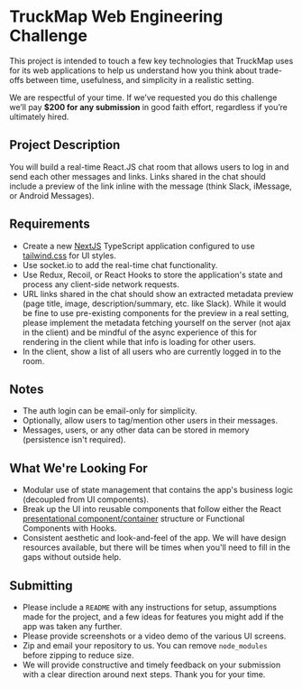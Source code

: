 # TruckMap Web Engineering Challenge

This project is intended to touch a few key technologies that TruckMap uses for its web applications to help us understand how you think about trade-offs between time, usefulness, and simplicity in a realistic setting.

We are respectful of your time. If we’ve requested you do this challenge we’ll pay **$200 for any submission** in good faith effort, regardless if you’re ultimately hired.

## Project Description

You will build a real-time React.JS chat room that allows users to log in and send each other messages and links.  Links shared in the chat should include a preview of the link inline with the message (think Slack, iMessage, or Android Messages).

## Requirements

- Create a new [NextJS](https://nextjs.org) TypeScript application configured to use [tailwind.css](https://tailwindcss.com) for UI styles.
- Use socket.io to add the real-time chat functionality.
- Use Redux, Recoil, or React Hooks to store the application's state and process any client-side network requests.
- URL links shared in the chat should show an extracted metadata preview (page title, image, description/summary, etc. like Slack).  While it would be fine to use pre-existing components for the preview in a real setting, please implement the metadata fetching yourself on the server (not ajax in the client) and be mindful of the async experience of this for rendering in the client while that info is loading for other users.
- In the client, show a list of all users who are currently logged in to the room.

## Notes
- The auth login can be email-only for simplicity.
- Optionally, allow users to tag/mention other users in their messages.
- Messages, users, or any other data can be stored in memory (persistence isn't required).

## What We're Looking For

- Modular use of state management that contains the app's business logic (decoupled from UI components).
- Break up the UI into reusable components that follow either the React [presentational component/container](https://medium.com/@dan_abramov/smart-and-dumb-components-7ca2f9a7c7d0) structure or Functional Components with Hooks.
- Consistent aesthetic and look-and-feel of the app.  We will have design resources available, but there will be times when you'll need to fill in the gaps without outside help.

## Submitting

- Please include a `README` with any instructions for setup, assumptions made for the project, and a few ideas for features you might add if the app was taken any further.
- Please provide screenshots or a video demo of the various UI screens.
- Zip and email your repository to us. You can remove `node_modules` before zipping to reduce size.
- We will provide constructive and timely feedback on your submission with a clear direction around next steps.  Thank you for your time.